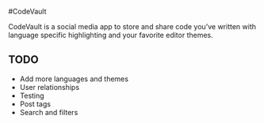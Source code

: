 #CodeVault

CodeVault is a social media app to store and share code you’ve written with language specific highlighting and your favorite editor themes.  

## TODO

- Add more languages and themes
- User relationships
- Testing
- Post tags
- Search and filters